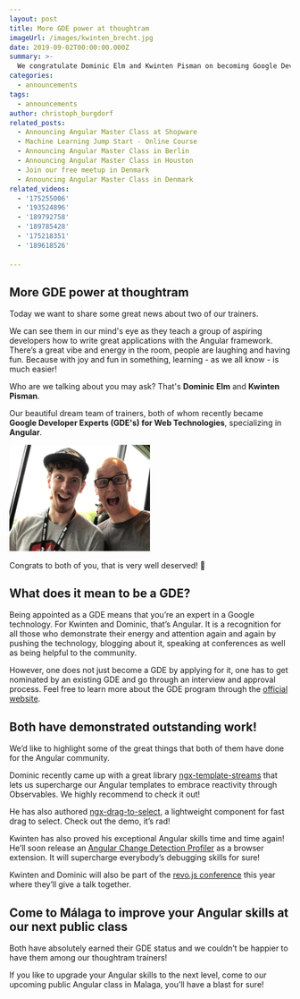 ```yaml
---
layout: post
title: More GDE power at thoughtram
imageUrl: /images/kwinten_brecht.jpg
date: 2019-09-02T00:00:00.000Z
summary: >-
  We congratulate Dominic Elm and Kwinten Pisman on becoming Google Developer Experts (GDE).
categories:
  - announcements
tags:
  - announcements
author: christoph_burgdorf
related_posts:
  - Announcing Angular Master Class at Shopware
  - Machine Learning Jump Start - Online Course
  - Announcing Angular Master Class in Berlin
  - Announcing Angular Master Class in Houston
  - Join our free meetup in Denmark
  - Announcing Angular Master Class in Denmark
related_videos:
  - '175255006'
  - '193524896'
  - '189792758'
  - '189785428'
  - '175218351'
  - '189618526'

---
```


## More GDE power at thoughtram

Today we want to share some great news about two of our trainers. 

We can see them in our mind's eye as they teach a group of aspiring developers how to write great applications with the Angular framework. There’s a great vibe and energy in the room, people are laughing and having fun. Because with joy and fun in something, learning - as we all know - is much easier! 

Who are we talking about you may ask? That's **Dominic Elm** and **Kwinten Pisman**. 

Our beautiful dream team of trainers, both of whom recently became **Google Developer Experts (GDE's) for Web Technologies**, specializing in **Angular**.

<a href="https://goo.gl/maps/1ZfcnhZFpUQWATJn6"
   target="_blank">
  <img src="/images/kwinten_brecht.jpg" width="50%" height="50%" alt="Kwinten Pisman and Dominic Elm">
</a>

Congrats to both of you, that is very well deserved! 🙏

## What does it mean to be a GDE?

Being appointed as a GDE means that you’re an expert in a Google technology. For Kwinten and Dominic, that’s Angular. It is a recognition for all those who demonstrate their energy and attention again and again by pushing the technology, blogging about it, speaking at conferences as well as being helpful to the community.

However, one does not just become a GDE by applying for it, one has to get nominated by an existing GDE and go through an interview and approval process. Feel free to learn more about the GDE program through the [official website](https://developers.google.com/community/experts/).

## Both have demonstrated outstanding work!

We’d like to highlight some of the great things that both of them have done for the Angular community.

Dominic recently came up with a great library [ngx-template-streams](https://www.npmjs.com/package/@typebytes/ngx-template-streams) that lets us supercharge our Angular templates to embrace reactivity through Observables. We highly recommend to check it out!

He has also authored [ngx-drag-to-select](https://www.npmjs.com/package/ngx-drag-to-select), a lightweight component for fast drag to select. Check out the demo, it’s rad!

Kwinten has also proved his exceptional Angular skills time and time again! He’ll soon release an [Angular Change Detection Profiler](https://twitter.com/KwintenP/status/1161011514687610881) as a browser extension. It will supercharge everybody’s debugging skills for sure!


Kwinten and Dominic will also be part of the [revo.js conference](https://revojs.ro/talk/angular/) this year where they’ll give a talk together.

## Come to Málaga to improve your Angular skills at our next public class

Both have absolutely earned their GDE status and we couldn’t be happier to have them among our thoughtram trainers!

If you like to upgrade your Angular skills to the next level, come to our upcoming public Angular class in Malaga, you’ll have a blast for sure!


